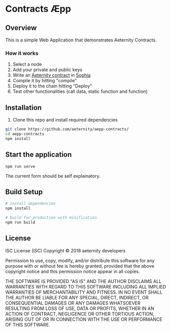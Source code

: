 # Contracts Æpp

## Overview

This is a simple Web Application that demonstrates Aeternity Contracts.

### How it works

1. Select a node
2. Add your private and public keys
3. Write an [Aeternity contract](https://github.com/aeternity/protocol/tree/master/contracts) in [Sophia](https://github.com/aeternity/protocol/blob/master/contracts/sophia.md)
4. Compile it by hitting "compile"
5. Deploy it to the chain hitting "Deploy"
6. Test other functionalities (call data, static function and function)

## Installation

1. Clone this repo and install required dependencies
```bash
git clone https://github.com/aeternity/aepp-contracts/
cd aepp-contracts
npm install
```

## Start the application

```
npm run serve
```

The current form should be self explainatory.

## Build Setup

``` bash
# install dependencies
npm install

# build for production with minification
npm run build
```

## License

ISC License (ISC)
Copyright © 2018 aeternity developers

Permission to use, copy, modify, and/or distribute this software for any purpose
with or without fee is hereby granted, provided that the above copyright notice
and this permission notice appear in all copies.

THE SOFTWARE IS PROVIDED "AS IS" AND THE AUTHOR DISCLAIMS ALL WARRANTIES WITH
REGARD TO THIS SOFTWARE INCLUDING ALL IMPLIED WARRANTIES OF MERCHANTABILITY AND
FITNESS. IN NO EVENT SHALL THE AUTHOR BE LIABLE FOR ANY SPECIAL, DIRECT,
INDIRECT, OR CONSEQUENTIAL DAMAGES OR ANY DAMAGES WHATSOEVER RESULTING FROM LOSS
OF USE, DATA OR PROFITS, WHETHER IN AN ACTION OF CONTRACT, NEGLIGENCE OR OTHER
TORTIOUS ACTION, ARISING OUT OF OR IN CONNECTION WITH THE USE OR PERFORMANCE OF
THIS SOFTWARE.
